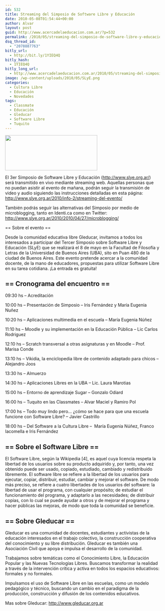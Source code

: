 ```yaml
---
id: 532
title: Streaming del Simposio de Software Libre y Educación
date: 2010-05-08T01:54:44+00:00
author: Alvar
layout: post
guid: http://www.acercadelaeducacion.com.ar/?p=532
permalink: /2010/05/streaming-del-simposio-de-software-libre-y-educacion/
dsq_thread_id:
  - "2078887763"
bitly_url:
  - http://bit.ly/1YIEQ4Q
bitly_hash:
  - 1YIEQ4Q
bitly_long_url:
  - http://www.acercadelaeducacion.com.ar/2010/05/streaming-del-simposio-de-software-libre-y-educacion/
image: /wp-content/uploads/2010/05/SLyE.png
categories:
  - Cultura Libre
  - Educación
  - Novedades
tags:
  - Classmate
  - Educación
  - Gleducar
  - Software Libre
  - Tuquito
---
```

<a href="http://www.acercadelaeducacion.com.ar/wp-content/uploads/2010/05/SLyE.png"><img class="aligncenter size-medium wp-image-527" title="SLyE" src="http://www.acercadelaeducacion.com.ar/wp-content/uploads/2010/05/SLyE-300x115.png" alt="" width="300" height="115" /></a>

El 3er Simposio de Software Libre y Educación
(<a href="http://www.slye.org.ar/" target="_blank">http://www.slye.org.ar/</a>)  será transmitido en vivo mediante streaming
web. Aquellas personas que no puedan asistir al evento de mañana,
podrán seguir la transmisión de video y audio siguiendo las
instrucciones detalladas en esta página:
<a href="http://www.slye.org.ar/2010/info-2/streaming-del-evento/" target="_blank">http://www.slye.org.ar/2010/info-2/streaming-del-evento/</a>

También podrás seguir las alternativas del Simposio por medio de
microblogging, tanto en Identi.ca como en Twitter:
<a href="http://www.slye.org.ar/2010/2010/04/27/microblogging/" target="_blank">http://www.slye.org.ar/2010/2010/04/27/microblogging/</a>


== Sobre el evento ==

Desde la comunidad educativa libre Gleducar, invitamos a todos los
interesados a participar del Tercer Simposio sobre Software Libre y
Educación (SLyE) que se realizará el 8 de mayo en la Facultad de  Filosofía y
Letras de la Universidad de Buenos Aires (UBA), sito en Puan 480 de la
ciudad de Buenos Aires. Este evento pretende acercar a la comunidad  docente,
de la mano de educadores, propuestas para utilizar Software Libre en su
tarea cotidiana. ¡La entrada es gratuita!
<h2>== Cronograma del encuentro ==</h2>
09:30 hs – Acreditación

10:00 hs – Presentación de Simposio – Iris Fernández y María Eugenia  Nuñez

10:20 hs – Aplicaciones multimedia en el escuela – María Eugenia Núñez

11:10 hs – Moodle y su implementación en la Educación Pública – Lic  Carlos
Rodriguez

12:10 hs – Scratch transversal a otras asignaturas y en Moodle – Prof.
Marisa Conde

13:10 hs – Vikidia, la enciclopedia libre de contenido adaptado para  chicos
– Alejandro Joos

13:30 hs – Almuerzo

14:30 hs – Aplicaciones Libres en la UBA – Lic. Laura Marotias

15:00 hs – Entorno de aprendizaje Sugar – Gonzalo Odiard

16:00 hs – Tuquito en las Classmates – Alvar Maciel y Ramiro Pol

17:00 hs – Todo muy lindo pero… ¿cómo se hace para que una escuela  funcione
con Software Libre? – Javier Castrillo

18:00 hs – Del Software a la Cultura Libre –  María Eugenia
Núñez, Franco Iacomella e Iris Fernández
<h2>== Sobre el Software Libre ==</h2>
El Software Libre, según la Wikipedia [4], es aquel cuya licencia  respeta la
libertad de los usuarios sobre su producto adquirido y, por tanto, una  vez
obtenido puede ser usado, copiado, estudiado, cambiado y redistribuido
libremente. El software libre se refiere a la libertad de los usuarios
para ejecutar, copiar, distribuir, estudiar, cambiar y
mejorar el software. De modo más preciso, se refiere a cuatro libertades  de
los usuarios del software: la libertad de usar el programa, con  cualquier
propósito; de estudiar el funcionamiento del programa, y adaptarlo a las
necesidades; de distribuir copias, con lo cual se puede ayudar a otros y  de
mejorar el programa y hacer públicas las mejoras, de modo que toda la
comunidad se beneficie.
<h2>== Sobre Gleducar ==</h2>
Gleducar es una comunidad de docentes, estudiantes y activistas de la
educación interesados en el trabajo colectivo, la construcción  cooperativa
del conocimiento y su libre distribución. Gleducar es también una  Asociación
Civil que apoya e impulsa el desarrollo de la comunidad.

Trabajamos sobre temáticas como el Conocimiento Libre, la Educación  Popular
y las Nuevas Tecnologías Libres. Buscamos transformar la realidad a  través
de la intervención crítica y activa en todos los espacios educativos:
formales y no formales.

Impulsamos el uso de Software Libre en las escuelas, como un modelo
pedagógico y técnico, buscando un cambio en el paradigma de la  producción,
construcción y difusión de los contenidos educativos.

Mas sobre Gleducar: <a href="http://www.gleducar.org.ar/" target="_blank">http://www.gleducar.org.ar</a>